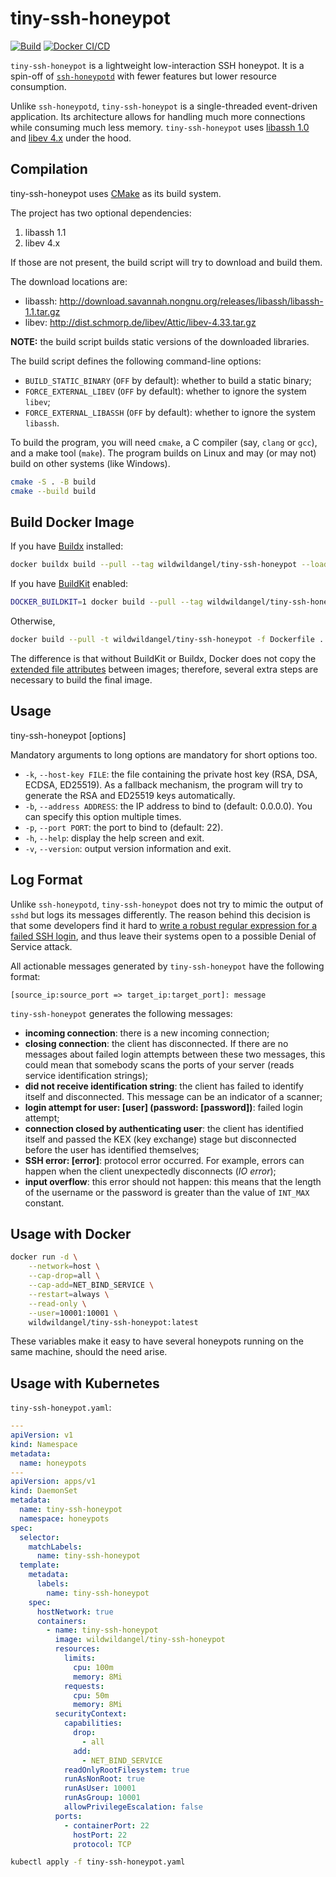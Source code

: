# tiny-ssh-honeypot

[![Build](https://github.com/sjinks/tiny-ssh-honeypot/actions/workflows/build.yml/badge.svg)](https://github.com/sjinks/tiny-ssh-honeypot/actions/workflows/build.yml)
[![Docker CI/CD](https://github.com/sjinks/tiny-ssh-honeypot/actions/workflows/docker.yml/badge.svg)](https://github.com/sjinks/tiny-ssh-honeypot/actions/workflows/docker.yml)

`tiny-ssh-honeypot` is a lightweight low-interaction SSH honeypot. It is a spin-off of [`ssh-honeypotd`](https://github.com/sjinks/ssh-honeypotd) with fewer features but lower resource consumption.

Unlike `ssh-honeypotd`, `tiny-ssh-honeypot` is a single-threaded event-driven application. Its architecture allows for handling much more connections while consuming much less memory. `tiny-ssh-honeypot` uses [libassh 1.0](http://www.nongnu.org/libassh/) and [libev 4.x](http://software.schmorp.de/pkg/libev.html) under the hood.

## Compilation

tiny-ssh-honeypot uses [CMake](https://cmake.org/documentation/) as its build system.

The project has two optional dependencies:

  1. libassh 1.1
  2. libev 4.x

If those are not present, the build script will try to download and build them.

The download locations are:
  * libassh: http://download.savannah.nongnu.org/releases/libassh/libassh-1.1.tar.gz
  * libev: http://dist.schmorp.de/libev/Attic/libev-4.33.tar.gz

**NOTE:** the build script builds static versions of the downloaded libraries.

The build script defines the following command-line options:

  * `BUILD_STATIC_BINARY` (`OFF` by default): whether to build a static binary;
  * `FORCE_EXTERNAL_LIBEV` (`OFF` by default): whether to ignore the system `libev`;
  * `FORCE_EXTERNAL_LIBASSH` (`OFF` by default): whether to ignore the system `libassh`.

To build the program, you will need `cmake`, a C compiler (say, `clang` or `gcc`), and a make tool (`make`). The program builds on Linux and may (or may not) build on other systems (like Windows).

```bash
cmake -S . -B build
cmake --build build
```

## Build Docker Image

If you have [Buildx](https://docs.docker.com/buildx/working-with-buildx/) installed:

```bash
docker buildx build --pull --tag wildwildangel/tiny-ssh-honeypot --load -f Dockerfile.buildx .
```

If you have [BuildKit](https://docs.docker.com/develop/develop-images/build_enhancements/) enabled:

```bash
DOCKER_BUILDKIT=1 docker build --pull --tag wildwildangel/tiny-ssh-honeypot --load -f Dockerfile.buildx .
```

Otherwise,

```bash
docker build --pull -t wildwildangel/tiny-ssh-honeypot -f Dockerfile .
```

The difference is that without BuildKit or Buildx, Docker does not copy the [extended file attributes](https://en.wikipedia.org/wiki/Extended_file_attributes#Linux) between images; therefore, several extra steps are necessary to build the final image.

## Usage

tiny-ssh-honeypot [options]

Mandatory arguments to long options are mandatory for short options too.

  * `-k`, `--host-key FILE`: the file containing the private host key (RSA, DSA, ECDSA, ED25519). As a fallback mechanism, the program will try to generate the RSA and ED25519 keys automatically.
  * `-b`, `--address ADDRESS`: the IP address to bind to (default: 0.0.0.0). You can specify this option multiple times.
  * `-p`, `--port PORT`: the port to bind to (default: 22).
  * `-h`, `--help`: display the help screen and exit.
  * `-v`, `--version`: output version information and exit.

## Log Format

Unlike `ssh-honeypotd`, `tiny-ssh-honeypot` does not try to mimic the output of `sshd` but logs its messages differently. The reason behind this decision is that some developers find it hard to [write a robust regular expression for a failed SSH login](https://wildwolf.name/configservers-login-failure-daemon-is-vulnerable-to-denial-of-service-attacks/), and thus leave their systems open to a possible Denial of Service attack.

All actionable messages generated by `tiny-ssh-honeypot` have the following format:

```
[source_ip:source_port => target_ip:target_port]: message
```

`tiny-ssh-honeypot` generates the following messages:

  * **incoming connection**: there is a new incoming connection;
  * **closing connection**: the client has disconnected. If there are no messages about failed login attempts between these two messages, this could mean that somebody scans the ports of your server (reads service identification strings);
  * **did not receive identification string**: the client has failed to identify itself and disconnected. This message can be an indicator of a scanner;
  * **login attempt for user: [user] (password: [password])**: failed login attempt;
  * **connection closed by authenticating user**: the client has identified itself and passed the KEX (key exchange) stage but disconnected before the user has identified themselves;
  * **SSH error: [error]**: protocol error occurred. For example, errors can happen when the client unexpectedly disconnects (*IO error*);
  * **input overflow**: this error should not happen: this means that the length of the username or the password is greater than the value of `INT_MAX` constant.

## Usage with Docker

```bash
docker run -d \
    --network=host \
    --cap-drop=all \
    --cap-add=NET_BIND_SERVICE \
    --restart=always \
    --read-only \
    --user=10001:10001 \
    wildwildangel/tiny-ssh-honeypot:latest
```

These variables make it easy to have several honeypots running on the same machine, should the need arise.

## Usage with Kubernetes

`tiny-ssh-honeypot.yaml`:
```yaml
---
apiVersion: v1
kind: Namespace
metadata:
  name: honeypots
---
apiVersion: apps/v1
kind: DaemonSet
metadata:
  name: tiny-ssh-honeypot
  namespace: honeypots
spec:
  selector:
    matchLabels:
      name: tiny-ssh-honeypot
  template:
    metadata:
      labels:
        name: tiny-ssh-honeypot
    spec:
      hostNetwork: true
      containers:
        - name: tiny-ssh-honeypot
          image: wildwildangel/tiny-ssh-honeypot
          resources:
            limits:
              cpu: 100m
              memory: 8Mi
            requests:
              cpu: 50m
              memory: 8Mi
          securityContext:
            capabilities:
              drop:
                - all
              add:
                - NET_BIND_SERVICE
            readOnlyRootFilesystem: true
            runAsNonRoot: true
            runAsUser: 10001
            runAsGroup: 10001
            allowPrivilegeEscalation: false
          ports:
            - containerPort: 22
              hostPort: 22
              protocol: TCP
```

```bash
kubectl apply -f tiny-ssh-honeypot.yaml
```
